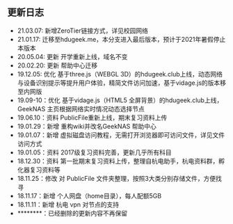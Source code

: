 ## 更新日志 ##

- 21.03.07: 新增ZeroTier链接方式，详见校园网络
- 21.01.17: 迁移至hdugeek.me，本分支进入最后版本，预计于2021年暑假停止本版本
- 20.05.04: 更新 开学重新上线，域名不变
- 20.02.20: 更新 帮助中心迁移
- 19.12.05: 优化 基于three.js（WEBGL 3D）的hdugeek.club上线，动态网络与设备识别提示等提升用户体验，精简文件访问加速，基于vidage.js的版本移至内网版
- 19.09-10：优化 基于vidage.js（HTML5 全屏背景）的hdugeek.club上线，GeekNAS 主页根据网络实时情况动态选择节点
- 19.06.10：资料 PublicFile重新上线，期末复习资料上传
- 19.01.29：新增 重构wiki并改名GeekNAS 帮助中心
- 19.01.07：新增 虚拟磁盘访问教程，无需打开浏览器即可访问文件，详见文件访问方式
- 19.01.05：资料 2017级复习资料完善，更新几乎所有科目
- 18.12.30：资料 第一批期末复习资料上传，整理自杭电助手，杭电资料群，孵化器复习资料等
- 18.11.25：修改 对 PublicFile 文件夹整理，按照3大类分别存储文件，方便找寻
- 18.11.17：新增 个人网盘（home目录），每人配额5GB
- 18.11.11：新增 杭电 vpn 对节点的支持
- ********：已经删除的更新内容不再保留